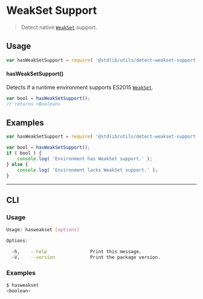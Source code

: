 # WeakSet Support

> Detect native [`WeakSet`][weakset] support.


<!-- <usage> -->

## Usage

``` javascript
var hasWeakSetSupport = require( '@stdlib/utils/detect-weakset-support' );
```

#### hasWeakSetSupport()

Detects if a runtime environment supports ES2015 [`WeakSet`][weakset].

``` javascript
var bool = hasWeakSetSupport();
// returns <Boolean>
```

<!-- </usage> -->


<!-- <examples> -->

## Examples

``` javascript
var hasWeakSetSupport = require( '@stdlib/utils/detect-weakset-support' );

var bool = hasWeakSetSupport();
if ( bool ) {
    console.log( 'Environment has WeakSet support.' );
} else {
    console.log( 'Environment lacks WeakSet support.' );
}
```

<!-- </examples> -->


---

<!-- <cli> -->

## CLI

<!-- <usage> -->

### Usage

``` bash
Usage: hasweakset [options]

Options:

  -h,    --help                Print this message.
  -V,    --version             Print the package version.
```

<!-- </usage> -->

<!-- <examples> -->

### Examples

``` bash
$ hasweakset
<boolean>
```

<!-- </examples> -->

<!-- </cli> -->


<!-- <links> -->

[weakset]: https://developer.mozilla.org/en-US/docs/Web/JavaScript/Reference/Global_Objects/WeakSet

<!-- </links> -->
